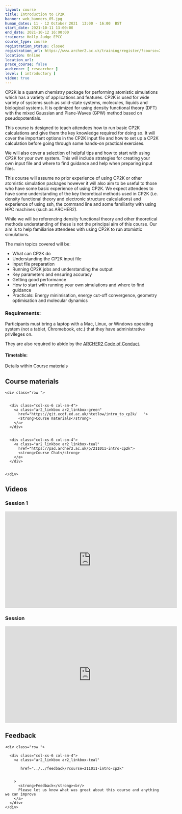 ```yaml
---
layout: course
title: Introduction to CP2K
banner: web_banners_05.jpg 
human_dates: 11 - 12 October 2021  13:00 - 16:00  BST
start_date: 2021-10-11 13:00:00
end_date: 2021-10-12 16:00:00
trainers: Holly Judge EPCC
course_type: course
registration_status: closed
registration_url: https://www.archer2.ac.uk/training/register/?course=211011-intro-cp2k
location: Online
location_url:
prace_course: false
audience: [ researcher ]
level: [ introductory ]
video: true
---
```


CP2K is a quantum chemistry package for performing atomistic simulations which has a variety of applications and features. CP2K is used for wide variety of systems such as solid-state systems, molecules, liquids and biological systems. It is optimized for using density functional theory (DFT) with the mixed Gaussian and Plane-Waves (GPW) method based on pseudopotentials.

This course is designed to teach attendees how to run basic CP2K calculations and give them the key knowledge required for doing so. It will cover the important options in the CP2K input file and how to set up a CP2K calculation before going through some hands-on practical exercises.

We will also cover a selection of helpful tips and how to start with using CP2K for your own system. This will include strategies for creating your own input file and where to find guidance and help when preparing input files.

This course will assume no prior experience of using CP2K or other atomistic simulation packages however it will also aim to be useful to those who have some basic experience of using CP2K. We expect attendees to have some understanding of the key theoretical methods used in CP2K (i.e. density functional theory and electronic structure calculations) and experience of using ssh, the command line and some familiarity with using HPC machines (such as ARCHER2).

While we will be referencing density functional theory and other theoretical methods understanding of these is not the principal aim of this course. Our aim is to help familiarise attendees with using CP2K to run atomistic simulations.

The main topics covered will be:

- What can CP2K do
- Understanding the CP2K input file
- Input file preparation
- Running CP2K jobs and understanding the output
- Key parameters and ensuring accuracy
- Getting good performance
- How to start with running your own simulations and where to find guidance
- Practicals: Energy minimisation, energy cut-off convergence, geometry optimisation and molecular dynamics

### Requirements:

Participants must bring a laptop with a Mac, Linux, or Windows operating system (not a tablet, Chromebook, etc.) that they have administrative privileges on.

They are also required to abide by the [ARCHER2  Code of Conduct](../../../about/policies/code-of-conduct.html). 


#### Timetable:

Details within Course materials

<section id="service">

 

<h2><a name="materials">Course materials</a></h2>



    <div class="row ">	

		
      <div class="col-xs-6 col-sm-4">
        <a class="ar2_linkbox ar2_linkbox-green" 
          href="https://git.ecdf.ed.ac.uk/htetlow/intro_to_cp2k/   ">
          <strong>Course materials</strong>         
        </a>
      </div>


      <div class="col-xs-6 col-sm-4">
        <a class="ar2_linkbox ar2_linkbox-teal" 
          href="https://pad.archer2.ac.uk/p/211011-intro-cp2k">
          <strong>Course Chat</strong>       
        </a>
      </div>
		

 	</div>
		
		
					


		
<h2><a name="videos">Videos</a></h2>

<h3>Session 1</h3>

<div>
	<iframe title="Video" width="560" height="315" src="https://www.youtube.com/embed/4JPNNcyPu2w" frameborder="0" allow="accelerometer; autoplay; encrypted-media; gyroscope; picture-in-picture" allowfullscreen></iframe>
</div>

<h3>Session </h3>

<div>
	<iframe title="Video" width="560" height="315" src="https://www.youtube.com/embed/MiYM01W7_RY" frameborder="0" allow="accelerometer; autoplay; encrypted-media; gyroscope; picture-in-picture" allowfullscreen></iframe>
</div>





<h2><a name="feedback">Feedback</a></h2>


    <div class="row ">	

      <div class="col-xs-6 col-sm-4">
        <a class="ar2_linkbox ar2_linkbox-teal" 

           href="../../feedback/?course=211011-intro-cp2k" 


		>
          <strong>Feedback</strong><br/>
          Please let us know what was great about this course and anything we can improve
        </a>
      </div>
    </div>
		
		

 
</section>


